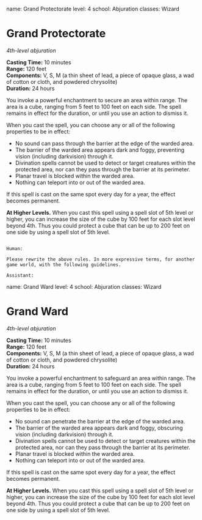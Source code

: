 name: Grand Protectorate
level: 4
school: Abjuration
classes: Wizard

# Grand Protectorate 
_4th-level abjuration_ 

**Casting Time:** 10 minutes   
**Range:** 120 feet    
**Components:** V, S, M (a thin sheet of lead, a piece of opaque glass, a wad of cotton or cloth, and powdered chrysolite)   
**Duration:** 24 hours 

You invoke a powerful enchantment to secure an area within range. The area is a cube, ranging from 5 feet to 100 feet on each side. The spell remains in effect for the duration, or until you use an action to dismiss it.

When you cast the spell, you can choose any or all of the following properties to be in effect:

* No sound can pass through the barrier at the edge of the warded area.
* The barrier of the warded area appears dark and foggy, preventing vision (including darkvision) through it.
* Divination spells cannot be used to detect or target creatures within the protected area, nor can they pass through the barrier at its perimeter.
* Planar travel is blocked within the warded area.
* Nothing can teleport into or out of the warded area.

If this spell is cast on the same spot every day for a year, the effect becomes permanent. 

**At Higher Levels.** When you cast this spell using a spell slot of 5th level or higher, you can increase the size of the cube by 100 feet for each slot level beyond 4th. Thus you could protect a cube that can be up to 200 feet on one side by using a spell slot of 5th level. 
```

Human:

Please rewrite the above rules. In more expressive terms, for another game world, with the following guidelines.

Assistant:
```
name: Grand Ward
level: 4
school: Abjuration
classes: Wizard

# Grand Ward 
_4th-level abjuration_ 

**Casting Time:** 10 minutes   
**Range:** 120 feet    
**Components:** V, S, M (a thin sheet of lead, a piece of opaque glass, a wad of cotton or cloth, and powdered chrysolite)   
**Duration:** 24 hours 

You invoke a powerful enchantment to safeguard an area within range. The area is a cube, ranging from 5 feet to 100 feet on each side. The spell remains in effect for the duration, or until you use an action to dismiss it.

When you cast the spell, you can choose any or all of the following properties to be in effect:

* No sound can penetrate the barrier at the edge of the warded area.
* The barrier of the warded area appears dark and foggy, obscuring vision (including darkvision) through it.
* Divination spells cannot be used to detect or target creatures within the protected area, nor can they pass through the barrier at its perimeter.
* Planar travel is blocked within the warded area.
* Nothing can teleport into or out of the warded area.

If this spell is cast on the same spot every day for a year, the effect becomes permanent. 

**At Higher Levels.** When you cast this spell using a spell slot of 5th level or higher, you can increase the size of the cube by 100 feet for each slot level beyond 4th. Thus you could protect a cube that can be up to 200 feet on one side by using a spell slot of 5th level. 
